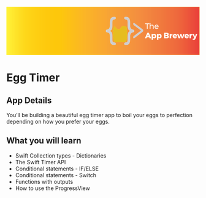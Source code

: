 ![App Brewery Banner](Documentation/AppBreweryBanner.png)

# Egg Timer

## App Details

You’ll be building a beautiful egg timer app to boil your eggs to perfection depending on how you prefer your eggs.

## What you will learn

- Swift Collection types - Dictionaries
- The Swift Timer API
- Conditional statements - IF/ELSE
- Conditional statements - Switch
- Functions with outputs
- How to use the ProgressView
